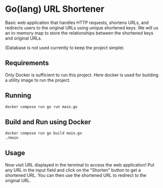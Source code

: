 # Go(lang) URL Shortener

Basic web application that handles HTTP requests, shortens URLs, and redirects users to the original URLs using unique shortened keys. We will us an in-memory map to store the relationships between the shortened keys and original URLs.

(Database is not used currently to keep the project simple)

## Requirements

Only Docker is sufficient to run this project.
Here docker is used for building a utility image to run the project.

## Running

```bash
docker compose run go run main.go
```

## Build and Run using Docker

```bash
docker compose run go build main.go
./main
```

## Usage

Now visit URL displayed in the terminal to access the web application!
Put any URL in the input field and click on the "Shorten" button to get a shortened URL. You can then use the shortened URL to redirect to the original URL.
